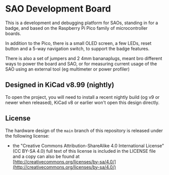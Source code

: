 # SAO Development Board

This is a development and debugging platform for SAOs, standing in for a badge, and based on the Raspberry Pi Pico family of microcontroller boards.

In addition to the Pico, there is a small OLED screen, a few LEDs, reset button and a 5-way navigation switch, to support the badge features.

There is also a set of jumpers and 2 4mm bananaplugs, meant bro different ways to power the board and SAO, or for measuring current usage of the SAO using an external tool (eg multimeter or power profiler)

## Designed in KiCad v8.99 (nightly)

To open the project, you will need to install a recent nightly build (og v9 or newer when released), KiCad v8 or earlier won't open this design directly.

## License

The hardware design of the `main` branch of this repository is released under the following license:

* the "Creative Commons Attribution-ShareAlike 4.0 International License"
  (CC BY-SA 4.0) full text of this license is included in the LICENSE file
  and a copy can also be found at
  [http://creativecommons.org/licenses/by-sa/4.0/](http://creativecommons.org/licenses/by-sa/4.0/)
